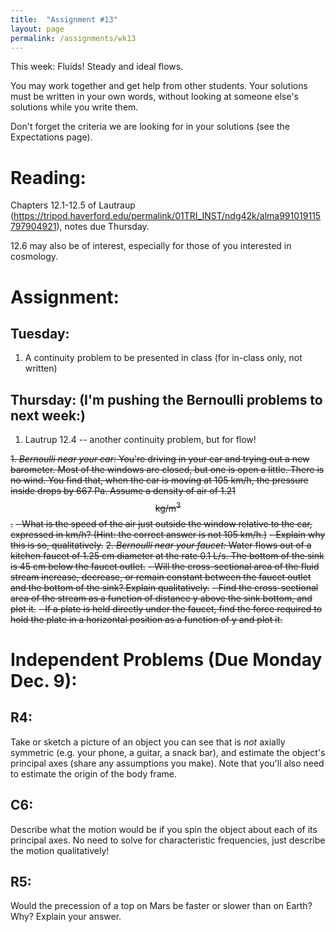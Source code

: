 ```yaml
---
title:  "Assignment #13"
layout: page
permalink: /assignments/wk13
---
```


This week: Fluids! Steady and ideal flows.

You may work together and get help from other students. Your solutions must be written in your own words, without looking at someone else's solutions while you write them.

Don't forget the criteria we are looking for in your solutions (see the Expectations page).

# Reading:
Chapters 12.1-12.5 of Lautraup  (https://tripod.haverford.edu/permalink/01TRI_INST/ndg42k/alma991019115797904921), notes due Thursday.

12.6 may also be of interest, especially for those of you interested in cosmology.

# Assignment:
## Tuesday:
1. A continuity problem to be presented in class (for in-class only, not written)

## Thursday: (I'm pushing the Bernoulli problems to next week:)
1. Lautrup 12.4 -- another continuity problem, but for flow!

~~1. *Bernoulli near your car:* You're driving in your car and trying out a new barometer. Most of the windows are closed, but one is open a little. There is no wind. You find that, when the car is moving at 105 km/h, the pressure inside drops by 667 Pa. Assume a density of air of 1.21 $$\mathrm{kg/m}^3$$.~~
     ~~- What is the speed of the air just outside the window relative to the car, expressed in km/h? (Hint: the correct answer is not 105 km/h.)~~
     ~~- Explain why this is so, qualitatively.~~
~~2. *Bernoulli near your faucet:* Water flows out of a kitchen faucet of 1.25 cm diameter at the rate 0.1 L/s. The bottom of the sink is 45 cm below the faucet outlet.~~
     ~~- Will the cross-sectional area of the fluid stream increase, decrease, or remain constant between the faucet outlet and the bottom of the sink? Explain qualitatively.~~
     ~~- Find the cross-sectional area of the stream as a function of distance y above the sink bottom, and plot it.~~
     ~~- If a plate is held directly under the faucet, find the force required to hold the plate in a horizontal position as a function of y and plot it.~~


# Independent Problems (Due Monday Dec. 9):
## R4:
Take or sketch a picture of an object you can see that is *not* axially symmetric (e.g. your phone, a guitar, a snack bar), and estimate the object's principal axes (share any assumptions you make). Note that you'll also need to estimate the origin of the body frame. 

## C6:
Describe what the motion would be if you spin the object about each of its principal axes. No need to solve for characteristic frequencies, just describe the motion qualitatively!

## R5:
Would the precession of a top on Mars be faster or slower than on Earth? Why? Explain your answer.
